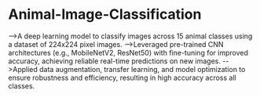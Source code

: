 # Animal-Image-Classification
-->A deep learning model to classify images across 15 animal classes using a dataset of 224x224 pixel images. 
-->Leveraged pre-trained CNN architectures (e.g., MobileNetV2, ResNet50) with fine-tuning for improved accuracy, achieving reliable real-time predictions on new images.
-->Applied data augmentation, transfer learning, and model optimization to ensure robustness and efficiency, resulting in high accuracy across all classes.
